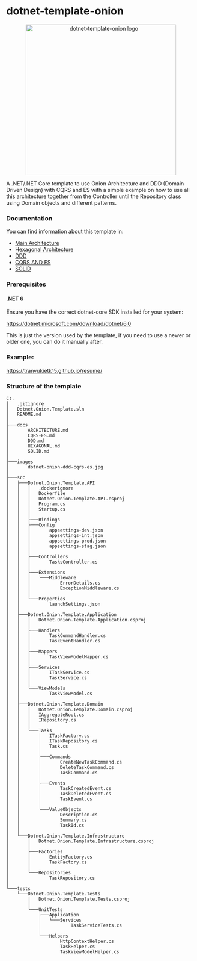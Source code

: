 ﻿# dotnet-template-onion

<p align="center">
  <img src="https://res.cloudinary.com/practicaldev/image/fetch/s--sWdyI1q4--/c_limit%2Cf_auto%2Cfl_progressive%2Cq_auto%2Cw_880/https://dev-to-uploads.s3.amazonaws.com/i/dhti2v0e1smn055tages.png" alt="dotnet-template-onion logo" width="400"/>
</p>

A .NET/.NET Core template to use Onion Architecture and DDD (Domain Driven Design) with CQRS and ES with a simple example on how to use all this architecture together from the Controller until the Repository class using Domain objects and different patterns.

### Documentation
You can find information about this template in:
* [Main Architecture](docs/ARCHITECTURE.md)
* [Hexagonal Architecture](docs/HEXAGONAL.md)
* [DDD](docs/DDD.md)
* [CQRS AND ES](docs/CQRS-ES.md)
* [SOLID](docs/SOLID.md)


### Prerequisites

#### .NET 6

Ensure you have the correct dotnet-core SDK installed for your system:

https://dotnet.microsoft.com/download/dotnet/6.0

This is just the version used by the template, if you need to use a newer or older one, you can do it manually after.

### Example:

https://tranvukietk15.github.io/resume/

### Structure of the template
```
C:.
│   .gitignore
│   Dotnet.Onion.Template.sln
│   README.md
│
├───docs
│       ARCHITECTURE.md
│       CQRS-ES.md
│       DDD.md
│       HEXAGONAL.md
│       SOLID.md
│
├───images
│       dotnet-onion-ddd-cqrs-es.jpg
│
├───src
│   ├───Dotnet.Onion.Template.API
│   │   │   .dockerignore
│   │   │   Dockerfile
│   │   │   Dotnet.Onion.Template.API.csproj
│   │   │   Program.cs
│   │   │   Startup.cs
│   │   │
│   │   ├───Bindings
│   │   ├───Config
│   │   │       appsettings-dev.json
│   │   │       appsettings-int.json
│   │   │       appsettings-prod.json
│   │   │       appsettings-stag.json
│   │   │
│   │   ├───Controllers
│   │   │       TasksController.cs
│   │   │
│   │   ├───Extensions
│   │   │   └───Middleware
│   │   │           ErrorDetails.cs
│   │   │           ExceptionMiddleware.cs
│   │   │
│   │   └───Properties
│   │           launchSettings.json
│   │
│   ├───Dotnet.Onion.Template.Application
│   │   │   Dotnet.Onion.Template.Application.csproj
│   │   │
│   │   ├───Handlers
│   │   │       TaskCommandHandler.cs
│   │   │       TaskEventHandler.cs
│   │   │
│   │   ├───Mappers
│   │   │       TaskViewModelMapper.cs
│   │   │
│   │   ├───Services
│   │   │       ITaskService.cs
│   │   │       TaskService.cs
│   │   │
│   │   └───ViewModels
│   │           TaskViewModel.cs
│   │
│   ├───Dotnet.Onion.Template.Domain
│   │   │   Dotnet.Onion.Template.Domain.csproj
│   │   │   IAggregateRoot.cs
│   │   │   IRepository.cs
│   │   │
│   │   └───Tasks
│   │       │   ITaskFactory.cs
│   │       │   ITaskRepository.cs
│   │       │   Task.cs
│   │       │
│   │       ├───Commands
│   │       │       CreateNewTaskCommand.cs
│   │       │       DeleteTaskCommand.cs
│   │       │       TaskCommand.cs
│   │       │
│   │       ├───Events
│   │       │       TaskCreatedEvent.cs
│   │       │       TaskDeletedEvent.cs
│   │       │       TaskEvent.cs
│   │       │
│   │       └───ValueObjects
│   │               Description.cs
│   │               Summary.cs
│   │               TaskId.cs
│   │
│   └───Dotnet.Onion.Template.Infrastructure
│       │   Dotnet.Onion.Template.Infrastructure.csproj
│       │
│       ├───Factories
│       │       EntityFactory.cs
│       │       TaskFactory.cs
│       │
│       └───Repositories
│               TaskRepository.cs
│
└───tests
    └───Dotnet.Onion.Template.Tests
        │   Dotnet.Onion.Template.Tests.csproj
        │
        └───UnitTests
            ├───Application
            │   └───Services
            │           TaskServiceTests.cs
            │
            └───Helpers
                    HttpContextHelper.cs
                    TaskHelper.cs
                    TaskViewModelHelper.cs